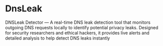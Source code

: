 # DnsLeak
DNSLeak Detector — A real-time DNS leak detection tool that monitors outgoing DNS requests locally to identify potential privacy leaks. Designed for security researchers and ethical hackers, it provides live alerts and detailed analysis to help detect DNS leaks instantly
